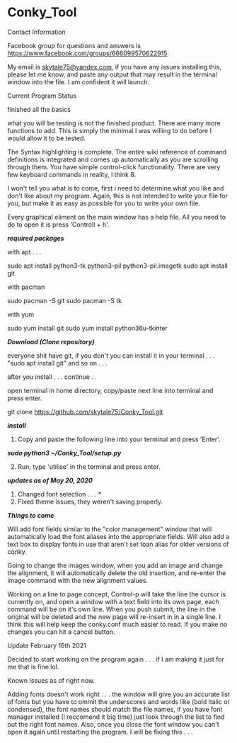 # Conky_Tool

Contact Information

Facebook group for questions and answers is 
https://www.facebook.com/groups/666099570622915

My email is skytale75@yandex.com, if you have any issues
installing this, please let me know, and paste any output
that may result in the terminal window into the file. I am
confident it will launch.

Current Program Status

finished all the basics

what you will be testing is not the finished product. There
are many more functions to add. This is simply the minimal
I was willing to do before I would allow it to be tested.

The Syntax highlighting is complete. The entire
wiki reference of command definitions is integrated and comes
up automatically as you are scrolling through them. You have
simple control-click functionality. There are very few
keyboard commands in reality, I think 8.

I won't tell you what is to come, first i need to determine
what you like and don't like about my program. Again, this 
is not intended to write your file for you, but make it as
easy as possible for you to write your own file.

Every graphical eliment on the main window has a help file.
All you need to do to open it is press 'Controll + h'.

***required packages***

with apt . . .

sudo apt install python3-tk python3-pil python3-pil.imagetk
sudo apt install git

with pacman

sudo pacman -S git
sudo pacman -S tk

with yum

sudo yum install git
sudo yum install python36u-tkinter

***Download (Clone repository)***

everyone shit have git, if you don't you can install it
in your terminal . . . "sudo apt install git" and so on . . .

after you install . . . continue . . 

open terminal in home directory, copy/paste next line into
terminal and press enter.

git clone https://github.com/skytale75/Conky_Tool.git



***install***

1) Copy and paste the following line into your terminal
and press 'Enter'.


***sudo python3 ~/Conky_Tool/setup.py***


2) Run, type 'utilise' in the terminal and press enter.

***updates as of May 20, 2020***

1) Changed font selection . . . *
2) Fixed theme issues, they weren't saving properly.

***Things to come***

Will add font fields similar to the "color management" window
that will automatically load the font aliases into the appropriate
fields. Will also add a text box to display fonts in use that aren't
set toan alias for older versions of conky.

Going to change the images window, when you add an image and change the
alignment, it will automatically delete the old insertion, and re-enter
the image command with the new alignment values.

Working on a line to page concept, Control-p will take the line the 
cursor is currently on, and open a window with a text field into
its own page, each command will be on it's own line. When you push
submit, the line in the original will be deleted and the new page will
re-insert in in a single line. I think this will help keep the
conky.conf much easier to read. If you make no changes you can hit
a cancel button.

Update February 16th 2021

Decided to start working on the program again . . . if I am making it just for me that is fine lol.

Known Issues as of right now.

Adding fonts doesn't work right . . . the window will give you an accurate list of fonts but you have to ommit the underscores and words like (bold italic or condensed), the font names should match the file names, if you have font manager installed (I reccomend it big time) just look through the list to find out the right font names. Also, once you close the font window you can't open it again until restarting the program. I will be fixing this . . . 

